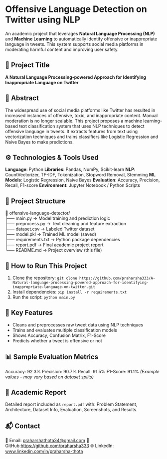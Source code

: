 #  Offensive Language Detection on Twitter using NLP  
An academic project that leverages **Natural Language Processing (NLP)** and **Machine Learning** to automatically identify offensive or inappropriate language in tweets. This system supports social media platforms in moderating harmful content and improving user safety.  

## 📌 Project Title  
**A Natural Language Processing-powered Approach for Identifying Inappropriate Language on Twitter**  

## 📘 Abstract  
The widespread use of social media platforms like Twitter has resulted in increased instances of offensive, toxic, and inappropriate content. Manual moderation is no longer scalable. This project proposes a machine learning-based text classification system that uses NLP techniques to detect offensive language in tweets. It extracts features from text using vectorization techniques and trains classifiers like Logistic Regression and Naive Bayes to make predictions.  

## ⚙️ Technologies & Tools Used  
**Language**: Python 
**Libraries**: Pandas, NumPy, Scikit-learn 
**NLP**: CountVectorizer, TF-IDF, Tokenization, Stopword Removal, Stemming 
**ML Models**: Logistic Regression, Naive Bayes 
**Evaluation**: Accuracy, Precision, Recall, F1-score 
**Environment**: Jupyter Notebook / Python Scripts 
 
## 📂 Project Structure  
📁 offensive-language-detector/  
├── main.py → Model training and prediction logic  
├── preprocess.py → Text cleaning and feature extraction  
├── dataset.csv → Labeled Twitter dataset  
├── model.pkl → Trained ML model (saved)  
├── requirements.txt → Python package dependencies  
├── report.pdf → Final academic project report  
└── README.md → Project overview (this file)  

## 🚀 How to Run This Project  
1. Clone the repository: `git clone https://github.com/praharsha333/A-Natural-language-processing-powered-approach-for-identifying-inappropriate-language-on-twitter.git`  
2. Install dependencies: `pip install -r requirements.txt`  
3. Run the script: `python main.py` 
 
## 🎯 Key Features  
- Cleans and preprocesses raw tweet data using NLP techniques  
- Trains and evaluates multiple classification models  
- Shows Accuracy, Confusion Matrix, F1-Score  
- Predicts whether a tweet is offensive or not  

## 📊 Sample Evaluation Metrics  
Accuracy: 92.3% 
Precision: 90.7% 
Recall: 91.5% 
F1-Score: 91.1%  *(Example values – may vary based on dataset splits)*  

## 📄 Academic Report  
Detailed report included as `report.pdf` with: Problem Statement, Architecture, Dataset Info, Evaluation, Screenshots, and Results.  

 
## 📬 Contact  
📧 Email: praharshathota34@gmail.com 
🔗 GitHub:https://github.com/praharsha333 
🌐 LinkedIn: www.linkedin.com/in/praharsha-thota


